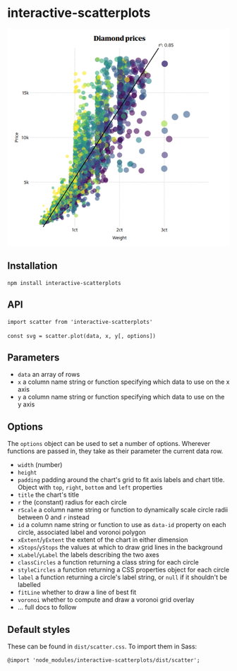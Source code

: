 # interactive-scatterplots

![Diamond prices example](docs/assets/diamonds.png?raw=true)

## Installation

```
npm install interactive-scatterplots
```

## API

```
import scatter from 'interactive-scatterplots'

const svg = scatter.plot(data, x, y[, options])
```

## Parameters

* `data` an array of rows
* `x` a column name string or function specifying which data to use on the x axis
* `y` a column name string or function specifying which data to use on the y axis

## Options

The `options` object can be used to set a number of options. Wherever functions are passed in, they take as their parameter the current data row.

* `width` (number)
* `height`
* `padding` padding around the chart's grid to fit axis labels and chart title. Object with `top`, `right`, `bottom` and `left` properties
* `title` the chart's title
* `r` the (constant) radius for each circle
* `rScale` a column name string or function to dynamically scale circle radii between 0 and `r` instead
* `id` a column name string or function to use as `data-id` property on each circle, associated label and voronoi polygon
* `xExtent`/`yExtent` the extent of the chart in either dimension
* `xStops`/`yStops` the values at which to draw grid lines in the background
* `xLabel`/`yLabel` the labels describing the two axes
* `classCircles` a function returning a class string for each circle
* `styleCircles` a function returning a CSS properties object for each circle
* `label` a function returning a circle's label string, or `null` if it shouldn't be labelled
* `fitLine` whether to draw a line of best fit
* `voronoi` whether to compute and draw a voronoi grid overlay
* ... full docs to follow

## Default styles

These can be found in `dist/scatter.css`. To import them in Sass:

```
@import 'node_modules/interactive-scatterplots/dist/scatter';
```